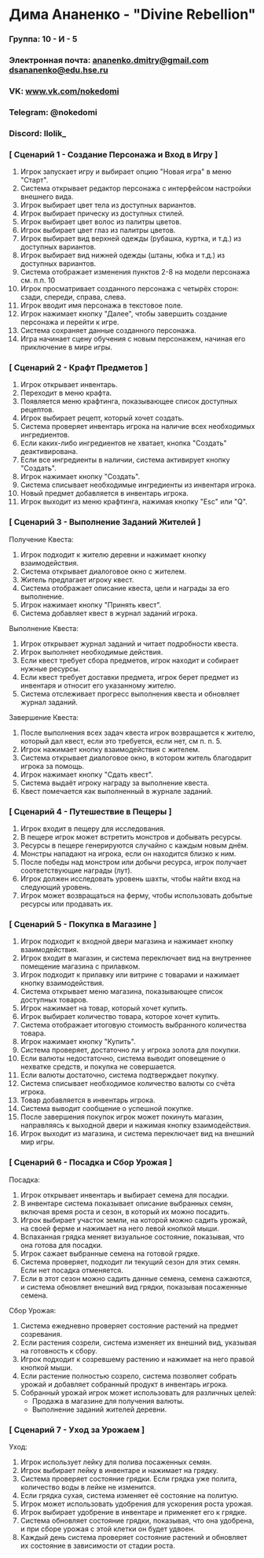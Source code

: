 # Дима Ананенко - "Divine Rebellion"

### Группа: 10 - И - 5
### Электронная почта: ananenko.dmitry@gmail.com dsananenko@edu.hse.ru
### VK: www.vk.com/nokedomi
### Telegram: @nokedomi
### Discord: llolik_


### [ Сценарий 1 - Создание Персонажа и Вход в Игру ]

1. Игрок запускает игру и выбирает опцию "Новая игра" в меню "Старт".
2. Система открывает редактор персонажа с интерфейсом настройки внешнего вида.
3. Игрок выбирает цвет тела из доступных вариантов.
4. Игрок выбирает прическу из доступных стилей.
5. Игрок выбирает цвет волос из палитры цветов.
6. Игрок выбирает цвет глаз из палитры цветов.
7. Игрок выбирает вид верхней одежды (рубашка, куртка, и т.д.) из доступных вариантов.
8. Игрок выбирает вид нижней одежды (штаны, юбка и т.д.) из доступных вариантов.
9. Система отображает изменения пунктов 2-8 на модели персонажа см. п.п. 10
10. Игрок просматривает созданного персонажа с четырёх сторон: сзади, спереди, справа, слева.
11. Игрок вводит имя персонажа в текстовое поле. 
12. Игрок нажимает кнопку "Далее", чтобы завершить создание персонажа и перейти к игре.
13. Система сохраняет данные созданного персонажа.
14. Игра начинает сцену обучения с новым персонажем, начиная его приключение в мире игры.

### [ Сценарий 2 - Крафт Предметов ]

1. Игрок открывает инвентарь.
2. Переходит в меню крафта.
3. Появляется меню крафтинга, показывающее список доступных рецептов.
4. Игрок выбирает рецепт, который хочет создать.
5. Система проверяет инвентарь игрока на наличие всех необходимых ингредиентов.
6. Если каких-либо ингредиентов не хватает, кнопка "Создать" деактивирована.
7. Если все ингредиенты в наличии, система активирует кнопку "Создать".
8. Игрок нажимает кнопку "Создать".
9. Система списывает необходимые ингредиенты из инвентаря игрока.
10. Новый предмет добавляется в инвентарь игрока.
11. Игрок выходит из меню крафтинга, нажимая кнопку "Esc" или "Q".

### [ Сценарий 3 - Выполнение Заданий Жителей ]

Получение Квеста:
1. Игрок подходит к жителю деревни и нажимает кнопку взаимодействия.
2. Система открывает диалоговое окно с жителем.
3. Житель предлагает игроку квест.
4. Система отображает описание квеста, цели и награды за его выполнение.
5. Игрок нажимает кнопку "Принять квест".
6. Система добавляет квест в журнал заданий игрока.

Выполнение Квеста:
1. Игрок открывает журнал заданий и читает подробности квеста.
2. Игрок выполняет необходимые действия.
3. Если квест требует сбора предметов, игрок находит и собирает нужные ресурсы.
4. Если квест требует доставки предмета, игрок берет предмет из инвентаря и относит его указанному жителю.
5. Система отслеживает прогресс выполнения квеста и обновляет журнал заданий.

Завершение Квеста:
1. После выполнения всех задач квеста игрок возвращается к жителю, который дал квест, если это требуется, если нет, см п. п. 5.
2. Игрок нажимает кнопку взаимодействия с жителем.
3. Система открывает диалоговое окно, в котором житель благодарит игрока за помощь.
4. Игрок нажимает кнопку "Сдать квест".
5. Система выдаёт игроку награду за выполнение квеста.
6. Квест помечается как выполненный в журнале заданий.

### [ Сценарий 4 - Путешествие в Пещеры ]

1. Игрок входит в пещеру для исследования.
2. В пещере игрок может встретить монстров и добывать ресурсы.
3. Ресурсы в пещере генерируются случайно с каждым новым днём.
4. Монстры нападают на игрока, если он находится близко к ним.
5. После победы над монстром или добычи ресурса, игрок получает соответствующие награды (лут).
6. Игрок должен исследовать уровень шахты, чтобы найти вход на следующий уровень.
7. Игрок может возвращаться на ферму, чтобы использовать добытые ресурсы или продавать их.

### [ Сценарий 5 - Покупка в Магазине ]

1. Игрок подходит к входной двери магазина и нажимает кнопку взаимодействия.
2. Игрок входит в магазин, и система переключает вид на внутреннее помещение магазина с прилавком.
3. Игрок подходит к прилавку или витрине с товарами и нажимает кнопку взаимодействия.
4. Система открывает меню магазина, показывающее список доступных товаров.
5. Игрок нажимает на товар, который хочет купить.
6. Игрок выбирает количество товара, которое хочет купить.
7. Система отображает итоговую стоимость выбранного количества товара.
8. Игрок нажимает кнопку "Купить".
9. Система проверяет, достаточно ли у игрока золота для покупки.
10. Если валюты недостаточно, система выводит оповещение о нехватке средств, и покупка не совершается.
11. Если валюты достаточно, система подтверждает покупку.
12. Система списывает необходимое количество валюты со счёта игрока.
13. Товар добавляется в инвентарь игрока.
14. Система выводит сообщение о успешной покупке.
15. После завершения покупок игрок может покинуть магазин, направляясь к выходной двери и нажимая кнопку взаимодействия.
16. Игрок выходит из магазина, и система переключает вид на внешний мир игры.

### [ Сценарий 6 - Посадка и Сбор Урожая ]

Посадка:
1. Игрок открывает инвентарь и выбирает семена для посадки.
2. В инвентаре система показывает описание выбранных семян, включая время роста и сезон, в который их можно посадить.
3. Игрок выбирает участок земли, на которой можно садить урожай, на своей ферме и нажимает на него левой кнопкой мыши.
4. Вспаханная грядка меняет визуальное состояние, показывая, что она готова для посадки.
5. Игрок сажает выбранные семена на готовой грядке.
6. Система проверяет, подходит ли текущий сезон для этих семян. Если нет посадка отменяется.
7. Если в этот сезон можно садить данные семена, семена сажаются, и система обновляет внешний вид грядки, показывая посаженные семена.

Сбор Урожая:
1. Система ежедневно проверяет состояние растений на предмет созревания.
2. Если растения созрели, система изменяет их внешний вид, указывая на готовность к сбору.
3. Игрок подходит к созревшему растению и нажимает на него правой кнопкой мыши.
4. Если растение полностью созрело, система позволяет собрать урожай и добавляет собранный продукт в инвентарь игрока.
5. Собранный урожай игрок может использовать для различных целей:
    * Продажа в магазине для получения валюты.
    * Выполнение заданий жителей деревни.

### [ Сценарий 7 - Уход за Урожаем ]
 
Уход:
1. Игрок использует лейку для полива посаженных семян.
2. Игрок выбирает лейку в инвентаре и нажимает на грядку.
3. Система проверяет состояние грядки. Если грядка уже полита, количество воды в лейке не изменится.
4. Если грядка сухая, система изменяет её состояние на политую.
5. Игрок может использовать удобрения для ускорения роста урожая.
6. Игрок выбирает удобрение в инвентаре и применяет его к грядке.
7. Система обновляет состояние грядки, показывая, что она удобрена, и при сборе урожая с этой клетки он будет удвоен.
8. Каждый день система проверяет состояние растений и обновляет их состояние в зависимости от стадии роста.




